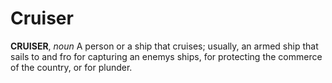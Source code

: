 # Cruiser

**CRUISER**, _noun_ A person or a ship that cruises; usually, an armed ship that sails to and fro for capturing an enemys ships, for protecting the commerce of the country, or for plunder.